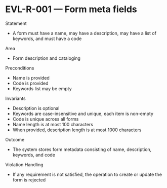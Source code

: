 # EVL-R-001 — Form meta fields

Statement
- A form must have a name, may have a description, may have a list of keywords, and must have a code

Area
- Form description and cataloging

Preconditions
- Name is provided
- Code is provided
- Keywords list may be empty

Invariants
- Description is optional
- Keywords are case-insensitive and unique, each item is non-empty
- Code is unique across all forms
- Name length is at most 100 characters
- When provided, description length is at most 1000 characters

Outcome
- The system stores form metadata consisting of name, description, keywords, and code

Violation Handling
- If any requirement is not satisfied, the operation to create or update the form is rejected

